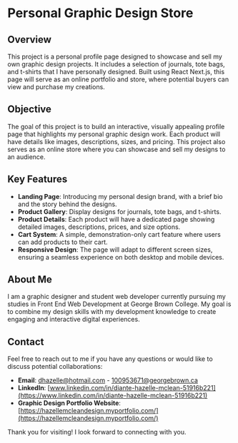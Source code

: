 # **Personal Graphic Design Store**

## **Overview**

This project is a personal profile page designed to showcase and sell my own graphic design projects. It includes a selection of journals, tote bags, and t-shirts that I have personally designed. Built using React Next.js, this page will serve as an online portfolio and store, where potential buyers can view and purchase my creations.

## **Objective**

The goal of this project is to build an interactive, visually appealing profile page that highlights my personal graphic design work. Each product will have details like images, descriptions, sizes, and pricing. This project also serves as an online store where you can showcase and sell my designs to an audience.

## **Key Features**

- **Landing Page**: Introducing my personal design brand, with a brief bio and the story behind the designs.
- **Product Gallery**: Display designs for journals, tote bags, and t-shirts.
- **Product Details**: Each product will have a dedicated page showing detailed images, descriptions, prices, and size options.
- **Cart System**: A simple, demonstration-only cart feature where users can add products to their cart.
- **Responsive Design**: The page will adapt to different screen sizes, ensuring a seamless experience on both desktop and mobile devices.

## **About Me**

I am a graphic designer and student web developer currently pursuing my studies in Front End Web Development at George Brown College. My goal is to combine my design skills with my development knowledge to create engaging and interactive digital experiences.

## **Contact**

Feel free to reach out to me if you have any questions or would like to discuss potential collaborations:

- **Email**: dhazelle@hotmail.com - 100953671@georgebrown.ca
- **LinkedIn**: [www.linkedin.com/in/diante-hazelle-mclean-51916b221](https://www.linkedin.com/in/diante-hazelle-mclean-51916b221)
- **Graphic Design Portfolio Website**: [https://hazellemcleandesign.myportfolio.com/](https://hazellemcleandesign.myportfolio.com/)

Thank you for visiting! I look forward to connecting with you.
